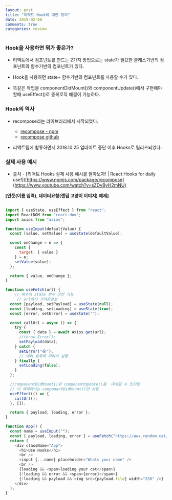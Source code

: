 ```yaml
---
layout: post
title: "리액트 Hook에 대한 정리"
date: 2019-02-08
comments: true
categories: review
---
```


### Hook을 사용하면 뭐가 좋은가?

* 리액트에서 컴포넌트를 만드는 2가지 방법으로는 state가 필요한 클래스기반의 컴포넌트와
  함수기반의 컴포넌트가 있다.

* Hook을 사용하면 state+ 함수기반의 컴포넌트를 사용할 수가 있다.

* 똑같은 작업을 componentDidMount()와 componentUpdate()에서 구현해야 할때 useEffect()로 중복로직 해결이 가능하다. 

### Hook의 역사 

 * recompose라는 라이브러리에서 시작되었다.
  
   * [recompose - npm](https://www.npmjs.com/package/recompose)
   * [recompose github](https://github.com/acdlite/recompose)
 * 리액트팀에 합류하면서 2018.10.25 업데이트 중단 이후 Hooks로 릴리즈되었다.
  
### 실제 사용 예시
 
   - 출처 - [리액트 Hooks 실제 사용 예시를 알아보자! | React Hooks for daily use!]([https://www.npmjs.com/package/recompose](https://www.youtube.com/watch?v=sZDvByH2mNU)
  
  **[인풋(이름 입력), 데이터요청(랜덤 고양이 이미지) 예제]**

~~~javascript
  
import { useState, useEffect } from "react";
import ReactDOM from "react-dom";
import axios from "axios";

function useInput(defaultValue) {
  const [value, setValue] = useState(defaultValue);

  const onChange = e => {
    const {
      target: { value }
    } = e;
    setValue(value);
  };

  return { value, onChange };
}

function useFetch(url) {
	// 복수의 state 변수 선언 가능
	 // url에서 가져온정보
  const [payload, setPayload] = useState(null);
  const [loading, setLoading] = useState(true);
  const [error, setError] = useState("");

  const callUrl = async () => {
    try {
      const { data } = await Axios.get(url);
	  //throw Error();
      setPayload(data);
    } catch {
      setError("😭");
	  // 에러 유무에 따라서 실행
    } finally {
      setLoading(false);
    }
  };

  //componentDidMount()와 componentUpdate()를  대체할 수 있지만 
  // 이 예제에서는 componentDidMount()만 사용 
  useEffect(() => {
    callUrl();
  }, []);

  return { payload, loading, error };
}

function App() {
  const name = useInput("");
  const { payload, loading, error } = useFetch("https://aws.random.cat/meow");
  return (
    <div className="App">
      <h1>Use Hooks</h1>
      <br />
      <input {...name} placeholder="Whats your name" />
      <br />
      {loading && <span>loading your cat</span>}
      {!loading && error && <span>{error}</span>}
      {!loading && payload && <img src={payload.file} width="250" />}
    </div>
  );
}




